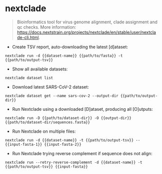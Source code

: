 # nextclade

> Bioinformatics tool for virus genome alignment, clade assignment and qc checks.
> More information: <https://docs.nextstrain.org/projects/nextclade/en/stable/user/nextclade-cli.html>.

- Create TSV report, auto-downloading the latest [d]ataset:

`nextclade run -d {{dataset-name}} {{path/to/fasta}} -t {{path/to/output-tsv}}`

- Show all available datasets:

`nextclade dataset list`

- Download latest SARS-CoV-2 dataset:

`nextclade dataset get --name sars-cov-2 --output-dir {{path/to/output-dir}}`

- Run Nextclade using a downloaded [D]ataset, producing all [O]utputs:

`nextclade run -D {{path/to/dataset-dir}} -O {{output-dir}} {{path/to/dataset-dir/sequences.fasta}}`

- Run Nextclade on multiple files:

`nextclade run -d {{dataset-name}} -t {{path/to/output-tsv}} -- {{input-fasta-1}} {{input-fasta-2}}`

- Run Nextclade trying reverse complement if sequence does not align:

`nextclade run --retry-reverse-complement -d {{dataset-name}} -t {{path/to/output-tsv}} {{input-fasta}}`
